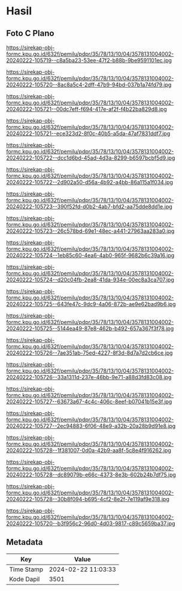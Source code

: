 # Hasil

## Foto C Plano

https://sirekap-obj-formc.kpu.go.id/632f/pemilu/pdpr/35/78/13/10/04/3578131004002-20240222-105719--c8a5ba23-53ee-47f2-b88b-9be9591101ec.jpg

https://sirekap-obj-formc.kpu.go.id/632f/pemilu/pdpr/35/78/13/10/04/3578131004002-20240222-105720--8ac8a5c4-2dff-47b9-94bd-037b1a74fd79.jpg

https://sirekap-obj-formc.kpu.go.id/632f/pemilu/pdpr/35/78/13/10/04/3578131004002-20240222-105721--00dc7eff-f694-417e-af2f-f4b22ba829d8.jpg

https://sirekap-obj-formc.kpu.go.id/632f/pemilu/pdpr/35/78/13/10/04/3578131004002-20240222-105721--ece323d2-8f0c-40b5-a5da-47af7831ddf7.jpg

https://sirekap-obj-formc.kpu.go.id/632f/pemilu/pdpr/35/78/13/10/04/3578131004002-20240222-105722--dcc1d6bd-45ad-4d3a-8299-b6597bcbf5d9.jpg

https://sirekap-obj-formc.kpu.go.id/632f/pemilu/pdpr/35/78/13/10/04/3578131004002-20240222-105722--2d902a50-d56a-4b92-a4bb-86a115a1f034.jpg

https://sirekap-obj-formc.kpu.go.id/632f/pemilu/pdpr/35/78/13/10/04/3578131004002-20240222-105723--390f52fd-d0b2-4ab7-bfd2-aa75dde8dd1e.jpg

https://sirekap-obj-formc.kpu.go.id/632f/pemilu/pdpr/35/78/13/10/04/3578131004002-20240222-105723--26c578bd-69e1-48ec-a441-27963aa283a0.jpg

https://sirekap-obj-formc.kpu.go.id/632f/pemilu/pdpr/35/78/13/10/04/3578131004002-20240222-105724--1eb85c60-4ea6-4ab0-965f-9682b6c39a16.jpg

https://sirekap-obj-formc.kpu.go.id/632f/pemilu/pdpr/35/78/13/10/04/3578131004002-20240222-105724--d20c04fb-2ea8-41da-934e-00ec8a3ca707.jpg

https://sirekap-obj-formc.kpu.go.id/632f/pemilu/pdpr/35/78/13/10/04/3578131004002-20240222-105725--643fe47c-9dc9-4a06-872b-ae9e62bad9b6.jpg

https://sirekap-obj-formc.kpu.go.id/632f/pemilu/pdpr/35/78/13/10/04/3578131004002-20240222-105725--5144ea49-87e8-462b-b492-657a367f3f78.jpg

https://sirekap-obj-formc.kpu.go.id/632f/pemilu/pdpr/35/78/13/10/04/3578131004002-20240222-105726--7ae351ab-75ed-4227-8f3d-8d7a7d2cb6ce.jpg

https://sirekap-obj-formc.kpu.go.id/632f/pemilu/pdpr/35/78/13/10/04/3578131004002-20240222-105726--33a1311d-237e-46bb-9e71-a88d3fd83c08.jpg

https://sirekap-obj-formc.kpu.go.id/632f/pemilu/pdpr/35/78/13/10/04/3578131004002-20240222-105727--63673a67-4c4c-406c-8eef-b07041b15e3f.jpg

https://sirekap-obj-formc.kpu.go.id/632f/pemilu/pdpr/35/78/13/10/04/3578131004002-20240222-105727--2ec94883-6f06-48e9-a32b-20a28b9d91e8.jpg

https://sirekap-obj-formc.kpu.go.id/632f/pemilu/pdpr/35/78/13/10/04/3578131004002-20240222-105728--1f381007-0d0a-42b9-aa8f-5c8e4f916262.jpg

https://sirekap-obj-formc.kpu.go.id/632f/pemilu/pdpr/35/78/13/10/04/3578131004002-20240222-105728--dc89079b-e66c-4373-8e3b-602b24b7df75.jpg

https://sirekap-obj-formc.kpu.go.id/632f/pemilu/pdpr/35/78/13/10/04/3578131004002-20240222-105728--30b8f094-b695-4cf2-8e2f-7e119af9e318.jpg

https://sirekap-obj-formc.kpu.go.id/632f/pemilu/pdpr/35/78/13/10/04/3578131004002-20240222-105720--b3f956c2-96d0-4d03-9817-c89c5659ba37.jpg


## Metadata

| Key        | Value               |
| ---------- | ------------------- |
| Time Stamp | 2024-02-22 11:03:33 |
| Kode Dapil | 3501                |




